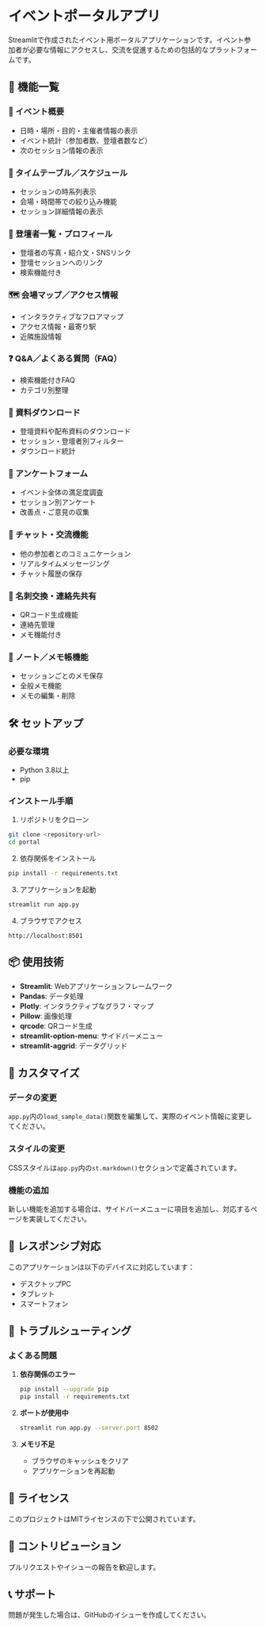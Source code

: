 # イベントポータルアプリ

Streamlitで作成されたイベント用ポータルアプリケーションです。イベント参加者が必要な情報にアクセスし、交流を促進するための包括的なプラットフォームです。

## 🚀 機能一覧

### 📅 イベント概要
- 日時・場所・目的・主催者情報の表示
- イベント統計（参加者数、登壇者数など）
- 次のセッション情報の表示

### 📅 タイムテーブル／スケジュール
- セッションの時系列表示
- 会場・時間帯での絞り込み機能
- セッション詳細情報の表示

### 👥 登壇者一覧・プロフィール
- 登壇者の写真・紹介文・SNSリンク
- 登壇セッションへのリンク
- 検索機能付き

### 🗺️ 会場マップ／アクセス情報
- インタラクティブなフロアマップ
- アクセス情報・最寄り駅
- 近隣施設情報

### ❓ Q&A／よくある質問（FAQ）
- 検索機能付きFAQ
- カテゴリ別整理

### 📁 資料ダウンロード
- 登壇資料や配布資料のダウンロード
- セッション・登壇者別フィルター
- ダウンロード統計

### 📝 アンケートフォーム
- イベント全体の満足度調査
- セッション別アンケート
- 改善点・ご意見の収集

### 💬 チャット・交流機能
- 他の参加者とのコミュニケーション
- リアルタイムメッセージング
- チャット履歴の保存

### 📇 名刺交換・連絡先共有
- QRコード生成機能
- 連絡先管理
- メモ機能付き

### 📝 ノート／メモ帳機能
- セッションごとのメモ保存
- 全般メモ機能
- メモの編集・削除

## 🛠️ セットアップ

### 必要な環境
- Python 3.8以上
- pip

### インストール手順

1. リポジトリをクローン
```bash
git clone <repository-url>
cd portal
```

2. 依存関係をインストール
```bash
pip install -r requirements.txt
```

3. アプリケーションを起動
```bash
streamlit run app.py
```

4. ブラウザでアクセス
```
http://localhost:8501
```

## 📦 使用技術

- **Streamlit**: Webアプリケーションフレームワーク
- **Pandas**: データ処理
- **Plotly**: インタラクティブなグラフ・マップ
- **Pillow**: 画像処理
- **qrcode**: QRコード生成
- **streamlit-option-menu**: サイドバーメニュー
- **streamlit-aggrid**: データグリッド

## 🎨 カスタマイズ

### データの変更
`app.py`内の`load_sample_data()`関数を編集して、実際のイベント情報に変更してください。

### スタイルの変更
CSSスタイルは`app.py`内の`st.markdown()`セクションで定義されています。

### 機能の追加
新しい機能を追加する場合は、サイドバーメニューに項目を追加し、対応するページを実装してください。

## 📱 レスポンシブ対応

このアプリケーションは以下のデバイスに対応しています：
- デスクトップPC
- タブレット
- スマートフォン

## 🔧 トラブルシューティング

### よくある問題

1. **依存関係のエラー**
   ```bash
   pip install --upgrade pip
   pip install -r requirements.txt
   ```

2. **ポートが使用中**
   ```bash
   streamlit run app.py --server.port 8502
   ```

3. **メモリ不足**
   - ブラウザのキャッシュをクリア
   - アプリケーションを再起動

## 📄 ライセンス

このプロジェクトはMITライセンスの下で公開されています。

## 🤝 コントリビューション

プルリクエストやイシューの報告を歓迎します。

## 📞 サポート

問題が発生した場合は、GitHubのイシューを作成してください。 
